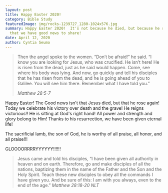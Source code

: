 ```yaml
---
layout: post
title: Happy Easter 2020!
category: Bible Study
featuredImage: img/rocks-1239727_1280-1024x576.jpg
summary: Happy Easter 2020!  It's not because he died, but because he rose again
  that we have good news to share!
date: April 12, 2020
author: Cyntia Seumo
---
```

<blockquote>
<p>
Then the angel spoke to the women. “Don’t be afraid!” he said. “I know you are looking for Jesus, who was crucified. He isn’t here! He is risen from the dead, just as he said would happen. Come, see where his body was lying. And now, go quickly and tell his disciples that he has risen from the dead, and he is going ahead of you to Galilee. You will see him there. Remember what I have told you.”
</p>
<cite>Matthew 28:5-7</cite>
</blockquote>

<p>
Happy Easter! The Good news isn't that Jesus died, but that he rose again! Today we celebrate his victory over death and the grave! He reigns victorious!! He is sitting at God's right hand! All power and strength and glory belong to Him! Thanks to his resurrection, we have been given eternal life!
</p>

<p>
The sacrificial lamb, the son of God, he is worthy of all praise, all honor, and all praise!!!
</p>
<p>
GLOOOORRRRYYYYYY!!!!!!
</p>

<blockquote>
Jesus came and told his disciples, “I have been given all authority in heaven and on earth. Therefore, go and make disciples of all the nations, baptizing them in the name of the Father and the Son and the Holy Spirit. Teach these new disciples to obey all the commands I have given you. And be sure of this: I am with you always, even to the end of the age.”
<cite>Matthew 28:18-20 NLT</cite>
</blockquote>
